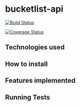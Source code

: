 # bucketlist-api

[![Build Status](https://travis-ci.org/inno-asiimwe/bucketlist-api.svg?branch=development)](https://travis-ci.org/inno-asiimwe/bucketlist-api)

[![Coverage Status](https://coveralls.io/repos/github/inno-asiimwe/bucketlist-api/badge.svg?branch=development)](https://coveralls.io/github/inno-asiimwe/bucketlist-api?branch=development)

## Technologies used 

## How to install

## Features implemented

## Running Tests
